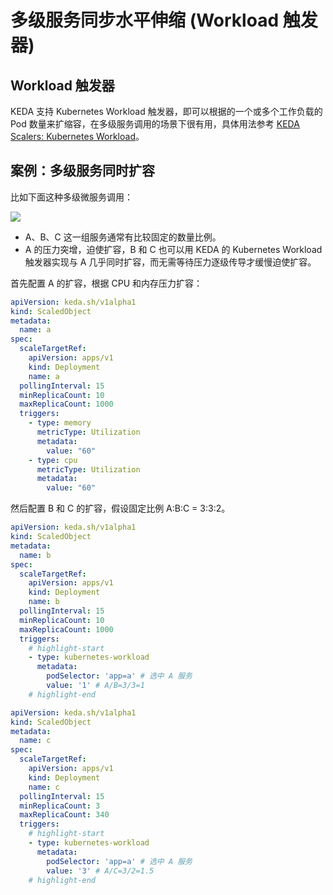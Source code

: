 # 多级服务同步水平伸缩 (Workload 触发器)

## Workload 触发器

KEDA 支持 Kubernetes Workload 触发器，即可以根据的一个或多个工作负载的 Pod 数量来扩缩容，在多级服务调用的场景下很有用，具体用法参考 [KEDA Scalers: Kubernetes Workload](https://keda.sh/docs/2.13/scalers/kubernetes-workload/)。

## 案例：多级服务同时扩容

比如下面这种多级微服务调用：

![](https://image-host-1251893006.cos.ap-chengdu.myqcloud.com/2024%2F04%2F08%2F20240408084514.png)

* A、B、C 这一组服务通常有比较固定的数量比例。
* A 的压力突增，迫使扩容，B 和 C 也可以用 KEDA 的 Kubernetes Workload 触发器实现与 A 几乎同时扩容，而无需等待压力逐级传导才缓慢迫使扩容。

首先配置 A 的扩容，根据 CPU 和内存压力扩容：

```yaml showLineNumbers
apiVersion: keda.sh/v1alpha1
kind: ScaledObject
metadata:
  name: a
spec:
  scaleTargetRef:
    apiVersion: apps/v1
    kind: Deployment
    name: a
  pollingInterval: 15
  minReplicaCount: 10
  maxReplicaCount: 1000
  triggers:
    - type: memory
      metricType: Utilization
      metadata:
        value: "60"
    - type: cpu
      metricType: Utilization
      metadata:
        value: "60"
```

然后配置 B 和 C 的扩容，假设固定比例 A:B:C = 3:3:2。

<Tabs>
  <TabItem value="B" label="B">

   ```yaml showLineNumbers
   apiVersion: keda.sh/v1alpha1
   kind: ScaledObject
   metadata:
     name: b
   spec:
     scaleTargetRef:
       apiVersion: apps/v1
       kind: Deployment
       name: b
     pollingInterval: 15
     minReplicaCount: 10
     maxReplicaCount: 1000
     triggers:
       # highlight-start
       - type: kubernetes-workload
         metadata:
           podSelector: 'app=a' # 选中 A 服务
           value: '1' # A/B=3/3=1
       # highlight-end
   ```

  </TabItem>

  <TabItem value="C" label="C">

   ```yaml showLineNumbers
   apiVersion: keda.sh/v1alpha1
   kind: ScaledObject
   metadata:
     name: c
   spec:
     scaleTargetRef:
       apiVersion: apps/v1
       kind: Deployment
       name: c
     pollingInterval: 15
     minReplicaCount: 3
     maxReplicaCount: 340
     triggers:
       # highlight-start
       - type: kubernetes-workload
         metadata:
           podSelector: 'app=a' # 选中 A 服务
           value: '3' # A/C=3/2=1.5
       # highlight-end
   ```

  </TabItem>
</Tabs>

